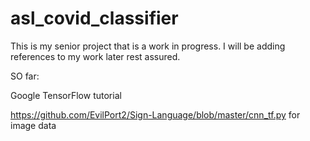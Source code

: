 # asl_covid_classifier

This is my senior project that is a work in progress. I will be adding references to my work later rest assured.

SO far:

Google TensorFlow tutorial

https://github.com/EvilPort2/Sign-Language/blob/master/cnn_tf.py for image data

